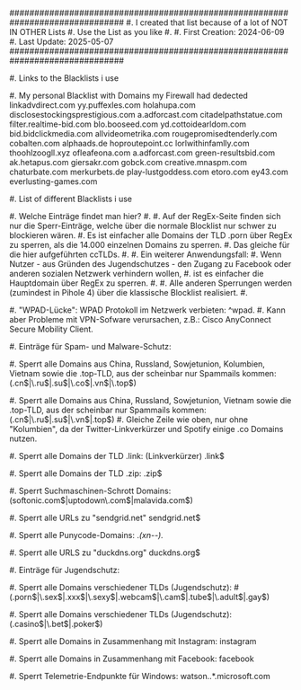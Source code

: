 ###############################################################################
#.         I created that list because of a lot of NOT IN OTHER Lists
#.         Use the List as you like
#.
#.        First Creation:  2024-06-09
#.        Last Update:    2025-05-07
###############################################################################

#. Links to the Blacklists i use

#. My personal Blacklist with Domains my Firewall had dedected
linkadvdirect.com
yy.puffexles.com
holahupa.com
disclosestockingsprestigious.com
a.adforcast.com
citadelpathstatue.com
filter.realtime-bid.com
blo.booseed.com
yd.cottoidearldom.com
bid.bidclickmedia.com
allvideometrika.com
rougepromisedtenderly.com
cobalten.com
alphaads.de
hoproutepoint.cc
lorlwithinfamlly.com
thoohlzoogll.xyz
ofleafeona.com
a.adforcast.com
green-resultsbid.com
ak.hetapus.com
giersakr.com
gobck.com
creative.mnaspm.com
chaturbate.com
merkurbets.de
play-lustgoddess.com
etoro.com
ey43.com
everlusting-games.com





#. List of different Blacklists i use



#. Welche Einträge findet man hier?
#.
#. Auf der RegEx-Seite finden sich nur die Sperr-Einträge, welche über die normale Blocklist nur schwer zu blockieren wären.
#. Es ist einfacher alle Domains der TLD .porn über RegEx zu sperren, als die 14.000 einzelnen Domains zu sperren. 
#. Das gleiche für die hier aufgeführten ccTLDs.
#.
#. Ein weiterer Anwendungsfall:
#. Wenn Nutzer - aus Gründen des Jugendschutzes - den Zugang zu Facebook oder anderen sozialen Netzwerk verhindern wollen, 
#. ist es einfacher die Hauptdomain über RegEx zu sperren.
#.
#. Alle anderen Sperrungen werden (zumindest in Pihole 4) über die klassische Blocklist realisiert.
#.

#. "WPAD-Lücke": WPAD Protokoll im Netzwerk verbieten:
^wpad\.
#. Kann aber Probleme mit VPN-Sofware verursachen, z.B.: Cisco AnyConnect Secure Mobility Client.

#. Einträge für Spam- und Malware-Schutz:

#. Sperrt alle Domains aus China, Russland, Sowjetunion, Kolumbien, Vietnam sowie die .top-TLD, aus der scheinbar nur Spammails kommen:
(\.cn$|\.ru$|\.su$|\.co$|\.vn$|\.top$)

#. Sperrt alle Domains aus China, Russland, Sowjetunion, Vietnam sowie die .top-TLD, aus der scheinbar nur Spammails kommen:
(\.cn$|\.ru$|\.su$|\.vn$|\.top$)
#. Gleiche Zeile wie oben, nur ohne "Kolumbien", da der Twitter-Linkverkürzer und Spotify einige .co Domains nutzen.

#. Sperrt alle Domains der TLD .link: (Linkverkürzer)
\.link$

#. Sperrt alle Domains der TLD .zip:
\.zip$

#. Sperrt Suchmaschinen-Schrott Domains:
(softonic\.com$|uptodown\.com$|malavida\.com$)

#. Sperrt alle URLs zu "sendgrid.net"
sendgrid\.net$

#. Sperrt alle Punycode-Domains:
.*(xn--).*

#. Sperrt alle URLS zu "duckdns.org"
duckdns\.org$

#. Einträge für Jugendschutz:

#. Sperrt alle Domains verschiedener TLDs (Jugendschutz):
#(\.porn$|\.sex$|\.xxx$|\.sexy$|\.webcam$|\.cam$|\.tube$|\.adult$|\.gay$)

#. Sperrt alle Domains verschiedener TLDs (Jugendschutz):
(\.casino$|\.bet$|\.poker$)

#. Sperrt alle Domains in Zusammenhang mit Instagram:
instagram

#. Sperrt alle Domains in Zusammenhang mit Facebook:
facebook

#. Sperrt Telemetrie-Endpunkte für Windows:
watson\..*\.microsoft\.com

